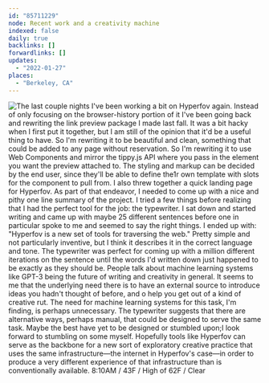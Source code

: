 ```yaml
---
id: "85711229"
node: Recent work and a creativity machine
indexed: false
daily: true
backlinks: []
forwardlinks: []
updates:
  - "2022-01-27"
places:
  - "Berkeley, CA"
---
```


![The last couple nights I've been working a bit on Hyperfov again. Instead of only focusing on the browser-history portion of it I've been going back and rewriting the link preview package I made last fall. It was a bit hacky when I first put it together, but I am still of the opinion that it'd be a useful thing to have. So I'm rewriting it to be beautiful and clean, something that could be added to any page without reservation. So I'm rewriting it to use Web Components and mirror the tippy.js API where you pass in the element you want the preview attached to. The styling and markup can be decided by the end user, since they'll be able to define the1r own template with slots for the component to pull from. I also threw together a quick landing page for Hyperfov. As part of that endeavor, I needed to come up with a nice and pithy one line summary of the project. I tried a few things before realizing that I had the perfect tool for the job: the typewriter. I sat down and started writing and came up with maybe 25 different sentences before one in particular spoke to me and seemed to say the right things. I ended up with: "Hyperfov is a new set of tools for traversing the web." Pretty simple and not particularly inventive, but I think it describes it in the correct language and tone. The typewriter was perfect for coming up with a million different iterations on the sentence until the words I'd written down just happened to be exactly as they should be. People talk about machine learning systems like GPT-3 being the future of writing and creativity in general. It seems to me that the underlying need there is to have an external source to introduce ideas you hadn't thought of before, and o help you get out of a kind of creative rut. The need for machine learning systems for this task, I'm finding, is perhaps unnecessary. The typewriter suggests that there are alternative ways, perhaps manual, that could be designed to serve the same task. Maybe the best have yet to be designed or stumbled upon;I look forward to stumbling on some myself. Hopefully tools like Hyperfov can serve as the backbone for a new sort of exploratory creative practice that uses the same infrastructure—the internet in Hyperfov's case—in order to produce a very different experience of that infrastructure than is conventionally available. 8:10AM / 43F / High of 62F / Clear](images/85711229/mCORAHcxcF-daily.webp)
